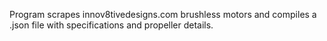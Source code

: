 Program scrapes innov8tivedesigns.com brushless motors and compiles a .json file with specifications and propeller details.